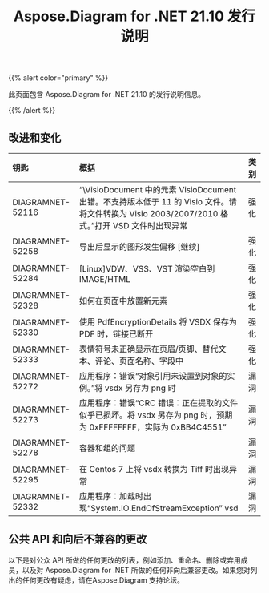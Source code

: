 ﻿---
title: Aspose.Diagram for .NET 21.10 发行说明
type: docs
weight: 3
url: /zh/net/aspose-diagram-for-net-21-10-release-notes/
---
{{% alert color="primary" %}} 

此页面包含 Aspose.Diagram for .NET 21.10 的发行说明信息。

{{% /alert %}} 
## **改进和变化**

|**钥匙**|**概括**|**类别**|
|:- |:- |:- |
|DIAGRAMNET-52116|“\VisioDocument 中的元素 VisioDocument 出错。不支持版本低于 11 的 Visio 文件。请将文件转换为 Visio 2003/2007/2010 格式。”打开 VSD 文件时出现异常|强化|
|DIAGRAMNET-52258|导出后显示的图形发生偏移 [继续]|强化|
|DIAGRAMNET-52284|[Linux]VDW、VSS、VST 渲染空白到 IMAGE/HTML|强化|
|DIAGRAMNET-52328|如何在页面中放置新元素|强化|
|DIAGRAMNET-52330|使用 PdfEncryptionDetails 将 VSDX 保存为 PDF 时，链接已断开|强化|
|DIAGRAMNET-52333|表情符号未正确显示在页眉/页脚、替代文本、评论、页面名称、字段中|强化|
|DIAGRAMNET-52272|应用程序：错误“对象引用未设置到对象的实例。”将 vsdx 另存为 png 时|漏洞|
|DIAGRAMNET-52273|应用程序：错误“CRC 错误：正在提取的文件似乎已损坏。将 vsdx 另存为 png 时，预期为 0xFFFFFFFF，实际为 0xBB4C4551”|漏洞|
|DIAGRAMNET-52278|容器和组的问题|漏洞|
|DIAGRAMNET-52295|在 Centos 7 上将 vsdx 转换为 Tiff 时出现异常|漏洞|
|DIAGRAMNET-52332|应用程序：加载时出现“System.IO.EndOfStreamException” vsd|漏洞|


## **公共 API 和向后不兼容的更改**
以下是对公众 API 所做的任何更改的列表，例如添加、重命名、删除或弃用成员，以及对 Aspose.Diagram for .NET 所做的任何非向后兼容更改。如果您对列出的任何更改有疑虑，请在Aspose.Diagram 支持论坛。





